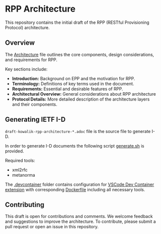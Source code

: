 # RPP Architecture
This repository contains the initial draft of the RPP (RESTful Provisioning Protocol) architecture. 

## Overview
The [Architecture](./draft-kowalik-rpp-architecture-00.adoc) file outlines the core components, design considerations, and requirements for RPP. 

Key sections include:
* **Introduction:** Background on EPP and the motivation for RPP.
* **Terminology:** Definitions of key terms used in the document.
* **Requirements:** Essential and desirable features of RPP.
* **Architectural Overview:** General considerations about RPP architecture
* **Protocol Details:** More detailed description of the architecture layers and their components.

## Generating IETF I-D
`draft-kowalik-rpp-architecture-*.adoc` file is the source file to generate I-D.

In order to generate I-D documents the following script [generate.sh](./generate.sh) is provided.

Required tools:
- xml2rfc
- metanorma

The [.devcontainer](./.devcontainer) folder contains configuration for [VSCode Dev Container extension](https://code.visualstudio.com/docs/devcontainers/containers) with corresponding [Dockerfile](./.devcontainer/Dockerfile) including all necessary tools.

## Contributing
This draft is open for contributions and comments. We welcome feedback and suggestions to improve the architecture. To contribute, please submit a pull request or open an issue in this repository.
